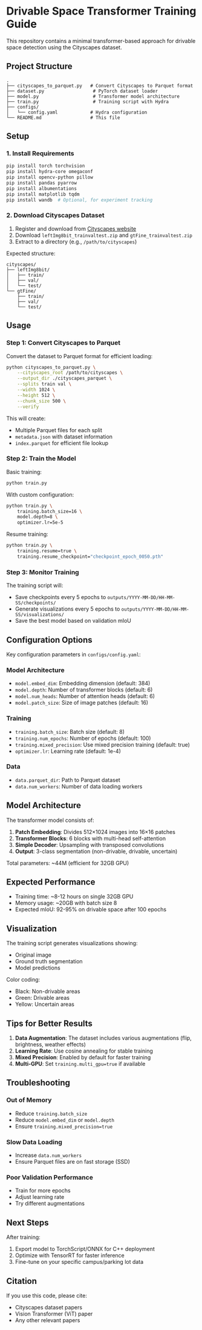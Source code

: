 # Drivable Space Transformer Training Guide

This repository contains a minimal transformer-based approach for drivable space detection using the Cityscapes dataset.

## Project Structure

```
.
├── cityscapes_to_parquet.py   # Convert Cityscapes to Parquet format
├── dataset.py                  # PyTorch dataset loader
├── model.py                    # Transformer model architecture
├── train.py                    # Training script with Hydra
├── configs/
│   └── config.yaml            # Hydra configuration
└── README.md                  # This file
```

## Setup

### 1. Install Requirements

```bash
pip install torch torchvision
pip install hydra-core omegaconf
pip install opencv-python pillow
pip install pandas pyarrow
pip install albumentations
pip install matplotlib tqdm
pip install wandb  # Optional, for experiment tracking
```

### 2. Download Cityscapes Dataset

1. Register and download from [Cityscapes website](https://www.cityscapes-dataset.com/)
2. Download `leftImg8bit_trainvaltest.zip` and `gtFine_trainvaltest.zip`
3. Extract to a directory (e.g., `/path/to/cityscapes`)

Expected structure:
```
cityscapes/
├── leftImg8bit/
│   ├── train/
│   ├── val/
│   └── test/
└── gtFine/
    ├── train/
    ├── val/
    └── test/
```

## Usage

### Step 1: Convert Cityscapes to Parquet

Convert the dataset to Parquet format for efficient loading:

```bash
python cityscapes_to_parquet.py \
    --cityscapes_root /path/to/cityscapes \
    --output_dir ./cityscapes_parquet \
    --splits train val \
    --width 1024 \
    --height 512 \
    --chunk_size 500 \
    --verify
```

This will create:
- Multiple Parquet files for each split
- `metadata.json` with dataset information
- `index.parquet` for efficient file lookup

### Step 2: Train the Model

Basic training:
```bash
python train.py
```

With custom configuration:
```bash
python train.py \
    training.batch_size=16 \
    model.depth=8 \
    optimizer.lr=5e-5
```

Resume training:
```bash
python train.py \
    training.resume=true \
    training.resume_checkpoint="checkpoint_epoch_0050.pth"
```

### Step 3: Monitor Training

The training script will:
- Save checkpoints every 5 epochs to `outputs/YYYY-MM-DD/HH-MM-SS/checkpoints/`
- Generate visualizations every 5 epochs to `outputs/YYYY-MM-DD/HH-MM-SS/visualizations/`
- Save the best model based on validation mIoU

## Configuration Options

Key configuration parameters in `configs/config.yaml`:

### Model Architecture
- `model.embed_dim`: Embedding dimension (default: 384)
- `model.depth`: Number of transformer blocks (default: 6)
- `model.num_heads`: Number of attention heads (default: 6)
- `model.patch_size`: Size of image patches (default: 16)

### Training
- `training.batch_size`: Batch size (default: 8)
- `training.num_epochs`: Number of epochs (default: 100)
- `training.mixed_precision`: Use mixed precision training (default: true)
- `optimizer.lr`: Learning rate (default: 1e-4)

### Data
- `data.parquet_dir`: Path to Parquet dataset
- `data.num_workers`: Number of data loading workers

## Model Architecture

The transformer model consists of:
1. **Patch Embedding**: Divides 512×1024 images into 16×16 patches
2. **Transformer Blocks**: 6 blocks with multi-head self-attention
3. **Simple Decoder**: Upsampling with transposed convolutions
4. **Output**: 3-class segmentation (non-drivable, drivable, uncertain)

Total parameters: ~44M (efficient for 32GB GPU)

## Expected Performance

- Training time: ~8-12 hours on single 32GB GPU
- Memory usage: ~20GB with batch size 8
- Expected mIoU: 92-95% on drivable space after 100 epochs

## Visualization

The training script generates visualizations showing:
- Original image
- Ground truth segmentation
- Model predictions

Color coding:
- Black: Non-drivable areas
- Green: Drivable areas
- Yellow: Uncertain areas

## Tips for Better Results

1. **Data Augmentation**: The dataset includes various augmentations (flip, brightness, weather effects)
2. **Learning Rate**: Use cosine annealing for stable training
3. **Mixed Precision**: Enabled by default for faster training
4. **Multi-GPU**: Set `training.multi_gpu=true` if available

## Troubleshooting

### Out of Memory
- Reduce `training.batch_size`
- Reduce `model.embed_dim` or `model.depth`
- Ensure `training.mixed_precision=true`

### Slow Data Loading
- Increase `data.num_workers`
- Ensure Parquet files are on fast storage (SSD)

### Poor Validation Performance
- Train for more epochs
- Adjust learning rate
- Try different augmentations

## Next Steps

After training:
1. Export model to TorchScript/ONNX for C++ deployment
2. Optimize with TensorRT for faster inference
3. Fine-tune on your specific campus/parking lot data

## Citation

If you use this code, please cite:
- Cityscapes dataset papers
- Vision Transformer (ViT) paper
- Any other relevant papers